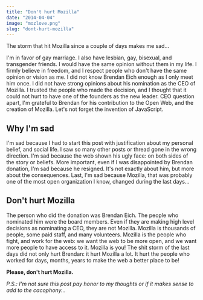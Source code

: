 ```yaml
---
title: "Don't hurt Mozilla"
date: "2014-04-04"
image: "mozlove.png"
slug: "dont-hurt-mozilla"
---
```


The storm that hit Mozilla since a couple of days makes me sad...

I'm in favor of gay marriage. I also have lesbian, gay, bisexual, and transgender friends. I would have the same opinion without them in my life. I firmly believe in freedom, and I respect people who don't have the same opinion or vision as me. I did not know Brendan Eich enough as I only meet him once. I did not have strong opinions about his nomination as the CEO of Mozilla. I trusted the people who made the decision, and I thought that it could not hurt to have one of the founders as the new leader. CEO question apart, I'm grateful to Brendan for his contribution to the Open Web, and the creation of Mozilla. Let's not forget the invention of JavaScript.

## Why I'm sad

I'm sad because I had to start this post with justification about my personal belief, and social life. I saw so many other posts or thread gone in the wrong direction. I'm sad because the web shown his ugly face: on both sides of the story or beliefs. More important, even if I was disappointed by Brendan donation, I'm sad because he resigned. It's not exactly about him, but more about the consequences. Last, I'm sad because Mozilla, that was probably one of the most open organization I know, changed during the last days...

## Don't hurt Mozilla

The person who did the donation was Brendan Eich. The people who nominated him were the board members. Even if they are making high level decisions as nominating a CEO, they are not Mozilla. Mozilla is thousands of people, some paid staff, and many volunteers. Mozilla is the people who fight, and work for the web: we want the web to be more open, and we want more people to have access to it. Mozilla is you! The shit storm of the last days did not only hurt Brendan: it hurt Mozilla a lot. It hurt the people who worked for days, months, years to make the web a better place to be!

**Please, don't hurt Mozilla.**

_P.S.: I'm not sure this post pay honor to my thoughts or if it makes sense to add to the cacophony..._
